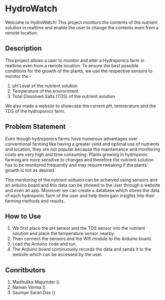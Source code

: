 # HydroWatch

Welcome to HydroWatch! This project monitors the contents of the nutrient solution in realtime and enable the user to change the contents even from a remote location.

## Description

This project allows a user to monitor and alter a Hydroponics farm in realtime even from a remote location. 
To ensure the best possible conditions for the growth of the plants, we use the respective sensors to monitor the -
1) pH Level of the nutrient solution
2) Temperature of the environment
3) Total Dissolved Salts (TDS) of the nutrient solution

We also made a website to showcase the current pH, temoerature and the TDS of the hydroponics farm.

## Problem Statement

Even though hydroponics farms have numerous advantages over conventional farming like having a greater yield and optimal use of nutrients and location, they are not popular because the maintainance and monitoring costs are very high and time consuming. Plants growing in hydroponic farming are more sensitive to changes and therefore the nutrient solution has to be monitored frequently and may require tweaking if the plants' growth is not as desired.

This monitoring of the nutrient soltuion can be acheived using sensors and an arduino board and this data can be showed to the user through a website and even an app. Moreover we can create a database which stores the data of each hydroponic farm of the user and help them gain insights into their farming methods and results.

## How to Use

1) We first place the pH sensor and the TDS sensor into the nutrient solution and place the temperature sensor nearby.
2) Then connect the sensors and the Wifi module to the Arduino board.
3) Load the Arduino code and run.
4) The Arduino board continuously records the data and sends it to the website which can be accessed by the user.

## Conritbutors

1) Madhulika Majumder ()
2) Naman Verma ()
3) Saumye Saran Das ()
